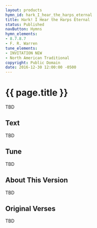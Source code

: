 ```yaml
---
layout: products
hymn_id: hark_I_hear_the_harps_eternal
title: Hark! I Hear the Harps Eternal
status: Published
navButton: Hymns
hymn_elements:
- 8.7.8.7
- F. R. Warren
tune_elements:
- INVITATION NEW
- North American Traditional
copyright: Public Domain
date: 2016-12-30 12:00:00 -0500
---
```

# {{ page.title }}
TBD

## Text
TBD

## Tune
TBD

## About This Version
TBD

## Original Verses
TBD
